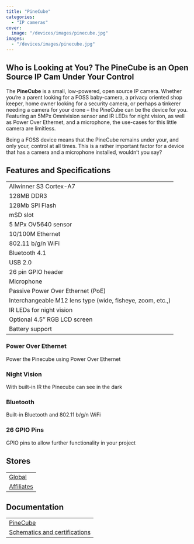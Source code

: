 ```yaml
---
title: "PineCube"
categories: 
  - "IP cameras"
cover: 
  image: "/devices/images/pinecube.jpg"
images:
  - "/devices/images/pinecube.jpg"
---
```


## Who is Looking at You? The PineCube is an Open Source IP Cam Under Your Control

The **PineCube** is a small, low-powered, open source IP camera. Whether you’re a parent looking for a FOSS baby-camera, a privacy oriented shop keeper, home owner looking for a security camera, or perhaps a tinkerer needing a camera for your drone – the PineCube can be the device for you. Featuring an 5MPx Omnivision sensor and IR LEDs for night vision, as well as Power Over Ethernet, and a microphone, the use-cases for this little camera are limitless.

Being a FOSS device means that the PineCube remains under your, and only your, control at all times. This is a rather important factor for a device that has a camera and a microphone installed, wouldn’t you say?

## Features and Specifications

|     |
| --- |
| Allwinner S3 Cortex-A7 |
| 128MB DDR3 |
| 128Mb SPI Flash |
| mSD slot |
| 5 MPx OV5640 sensor |
| 10/100M Ethernet |
| 802.11 b/g/n WiFi |
| Bluetooth 4.1 |
| USB 2.0 |
| 26 pin GPIO header |
| Microphone |
| Passive Power Over Ethernet (PoE) |
| Interchangeable M12 lens type (wide, fisheye, zoom, etc.,) |
| IR LEDs for night vision |
| Optional 4.5″ RGB LCD screen |
| Battery support |

### Power Over Ethernet

Power the Pinecube using Power Over Ethernet

### Night Vision

With built-in IR the Pinecube can see in the dark

### Bluetooth

Built-in Bluetooth and 802.11 b/g/n WiFi

### 26 GPIO Pins

GPIO pins to allow further functionality in your project

## Stores

|     |
| --- |
| [Global](https://pine64.com/product-category/internet-of-things/pinecube/) |
| [Affiliates](/affiliates/) |

## Documentation

|     |
| --- |
| [PineCube](/documentation/PineCube/) |
| [Schematics and certifications](/documentation/PineCube/Further_information/Schematics_and_certifications/) |
